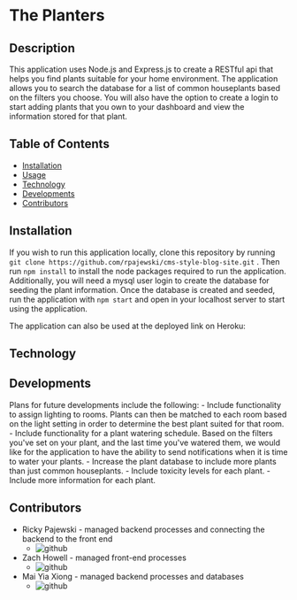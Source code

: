 # **The Planters**

## Description

This application uses Node.js and Express.js to create a RESTful api that helps you find plants suitable for your home environment. The application allows you to search the database for a list of common houseplants based on the filters you choose. You will also have the option to create a login to start adding plants that you own to your dashboard and view the information stored for that plant.

## Table of Contents
* [Installation](#installation)
* [Usage](#usage)
* [Technology](#technology)
* [Developments](#developments)
* [Contributors](#contributors)


## Installation

If you wish to run this application locally, clone this repository by running `git clone https://github.com/rpajewski/cms-style-blog-site.git` . Then run `npm install` to install the node packages required to run the application. Additionally, you will need a mysql user login to create the database for seeding the plant information. Once the database is created and seeded, run the application with `npm start` and open in your localhost server to start using the application.

The application can also be used at the deployed link on Heroku: ![]()


## Technology

## Developments

Plans for future developments include the following:
    - Include functionality to assign lighting to rooms. Plants can then be matched to each room based on the light setting in order to determine the best plant suited for that room.
    - Include functionality for a plant watering schedule. Based on the filters you've set on your plant, and the last time you've watered them, we would like for the application to have the ability to send notifications when it is time to water your plants.
    - Increase the plant database to include more plants than just common houseplants.
    - Include toxicity levels for each plant.
    - Include more information for each plant.

## Contributors
* Ricky Pajewski - managed backend processes and connecting the backend to the front end
    - ![github](https://github.com/rpajewski)
* Zach Howell - managed front-end processes
    - ![github](https://github.com/ZachAH)
* Mai Yia Xiong - managed backend processes and databases
    - ![github](https://github.com/maiyiax)